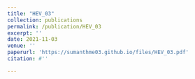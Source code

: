 ```yaml
---
title: "HEV_03"
collection: publications
permalink: /publication/HEV_03
excerpt: ''
date: 2021-11-03
venue: ''
paperurl: 'https://sumanthme03.github.io/files/HEV_03.pdf'
citation: #''

---
```


[Download paper here]: (https://sumanthme03.github.io/files/HEV_03.pdf)






